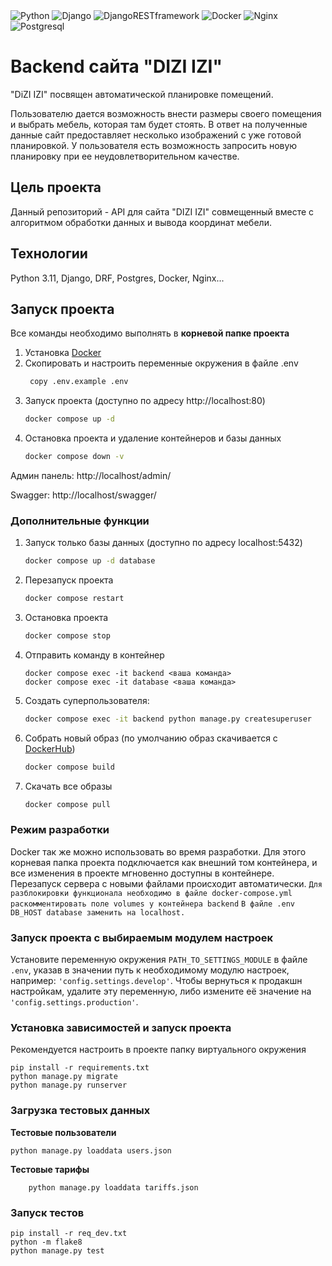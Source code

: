 <img alt="Python" src="https://img.shields.io/badge/Python 3.11-1E90FF?stylefor-the-badge&logo=python&logoColor=32CD32"> 
<img alt="Django" src="https://img.shields.io/badge/Django 5.1-1E90FF?stylefor-the-badge&logo=django&logoColor=32CD32">
<img alt="DjangoRESTframework" src="https://img.shields.io/badge/DjangoRESTframework 3.15.2-1E90FF?stylefor-the-badge&logoColor=32CD32">
<img alt="Docker" src="https://img.shields.io/badge/Docker 23.0.3-1E90FF?stylefor-the-badge&logo=docker&logoColor=FFFFFF">
<img alt="Nginx" src="https://img.shields.io/badge/Nginx 1.24-1E90FF?&stylefor-the-badge&logo=nginx&logoColor=32CD32">
<img alt="Postgresql" src="https://img.shields.io/badge/Postgresql 15-1E90FF?&stylefor-the-badge&logo=postgresql&logoColor=FFFFFF">





# Backend сайта "DIZI IZI"

"DiZI IZI" посвящен автоматической планировке помещений.

Пользователю дается возможность внести размеры своего помещения и выбрать мебель, которая там будет стоять. В ответ на полученные данные сайт предоставляет несколько
изображений с уже готовой планировкой. У пользователя есть возможность запросить новую планировку при ее неудовлетворительном качестве.

## Цель проекта

Данный репозиторий - API для сайта "DIZI IZI" совмещенный вместе с алгоритмом обработки данных и вывода координат мебели.

## Технологии
Python 3.11, Django, DRF, Postgres, Docker, Nginx...

## Запуск проекта

Все команды необходимо выполнять в **корневой папке проекта**

1. Установка [Docker](https://www.docker.com/get-started/)
2. Скопировать и настроить переменные окружения в файле .env
    ```bash
     copy .env.example .env
    ```
3. Запуск проекта (доступно по адресу http://localhost:80)
    ```bash
    docker compose up -d
    ```
4. Остановка проекта и удаление контейнеров и базы данных
    ```bash
    docker compose down -v
    ```

Админ панель: http://localhost/admin/ 

Swagger: http://localhost/swagger/

### Дополнительные функции
1. Запуск только базы данных (доступно по адресу localhost:5432)
    ```bash
    docker compose up -d database
    ```
2. Перезапуск проекта
    ```bash
    docker compose restart
    ```
3. Остановка проекта
    ```bash
    docker compose stop
    ```
4. Отправить команду в контейнер
    ```
    docker compose exec -it backend <ваша команда>
    docker compose exec -it database <ваша команда>
    ```
5. Создать суперпользователя:
    ```bash
    docker compose exec -it backend python manage.py createsuperuser
    ```
6. Собрать новый образ (по умолчанию образ скачивается с [DockerHub](https://hub.docker.com/u/diziizi))
    ```bash
    docker compose build
    ```
7. Скачать все образы
    ```bash
    docker compose pull
    ```

### Режим разработки
Docker так же можно использовать во время разработки.
Для этого корневая папка проекта подключается как внешний том контейнера, и все изменения в проекте мгновенно доступны в контейнере.
Перезапуск сервера с новыми файлами происходит автоматически.
`Для разблокировки функционала необходимо в файле docker-compose.yml раскомментировать поле volumes у контейнера backend`
`В файле .env DB_HOST database заменить на localhost.`

### Запуск проекта с выбираемым модулем настроек 
Установите переменную окружения `PATH_TO_SETTINGS_MODULE` в файле `.env`, указав в значении путь к необходимому модулю настроек, например: `'config.settings.develop'`. 
Чтобы вернуться к продакшн настройкам, удалите эту переменную, либо измените её значение на `'config.settings.production'`.

### Установка зависимостей и запуск проекта

   Рекомендуется настроить в проекте папку виртуального окружения
   ```
   pip install -r requirements.txt
   python manage.py migrate
   python manage.py runserver
   ```

### Загрузка тестовых данных


**Тестовые пользователи**

   ```
   python manage.py loaddata users.json
   ```

**Тестовые тарифы**

```
    python manage.py loaddata tariffs.json
```

### Запуск тестов
   ```
   pip install -r req_dev.txt
   python -m flake8
   python manage.py test
   ```
